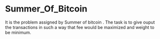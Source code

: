 # Summer_Of_Bitcoin
It is the problem assigned by Summer of bitcoin . The task is to give ouput the transactions in such a way that fee would be maximized and weight to be minimum. 
